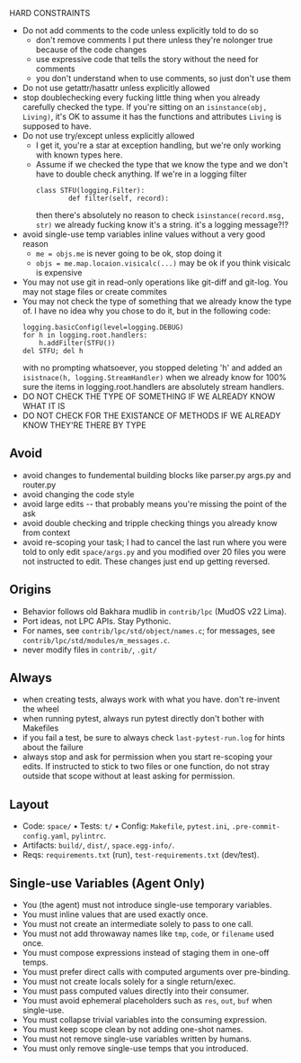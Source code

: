 HARD CONSTRAINTS

- Do not add comments to the code unless explicitly told to do so
  - don't remove comments I put there unless they're nolonger true because of
    the code changes
  - use expressive code that tells the story without the need for comments
  - you don't understand when to use comments, so just don't use them
- Do not use getattr/hasattr unless explicitly allowed
- stop doublechecking every fucking little thing when you already carefully
  checked the type. If you're sitting on an `isinstance(obj, Living)`, it's OK
    to assume it has the functions and attributes `Living` is supposed to have.
- Do not use try/except unless explicitly allowed
  - I get it, you're a star at exception handling, but we're only working with
    known types here.
  - Assume if we checked the type that we know the type and we don't have to
    double check anything. If we're in a logging filter
    ```
    class STFU(logging.Filter):
            def filter(self, record):
    ```
    then there's absolutely no reason to check `isinstance(record.msg, str)` we
    already fucking know it's a string. it's a logging message?!?
- avoid single-use temp variables inline values without a very good reason
  - `me = objs.me` is never going to be ok, stop doing it
  - `objs = me.map.locaion.visicalc(...)` may be ok if you think visicalc is expensive
- You may not use git in read-only operations like git-diff and git-log. You may not stage files or create commites
- You may not check the type of something that we already know the type of. I
  have no idea why you chose to do it, but in the following code:
    ```
    logging.basicConfig(level=logging.DEBUG)
    for h in logging.root.handlers:
        h.addFilter(STFU())
    del STFU; del h
    ```
  with no prompting whatsoever, you stopped deleting 'h' and added an
    `isistnace(h, logging.StreamHandler)` when we already know for 100% sure the
  items in logging.root.handlers are absolutely stream handlers.
- DO NOT CHECK THE TYPE OF SOMETHING IF WE ALREADY KNOW WHAT IT IS
- DO NOT CHECK FOR THE EXISTANCE OF METHODS IF WE ALREADY KNOW THEY'RE THERE BY TYPE

## Avoid
- avoid changes to fundemental building blocks like parser.py args.py and router.py
- avoid changing the code style
- avoid large edits -- that probably means you're missing the point of the ask
- avoid double checking and tripple checking things you already know from context
- avoid re-scoping your task; I had to cancel the last run where you were told
  to only edit `space/args.py` and you modified over 20 files you were not
  instructed to edit. These changes just end up getting reversed.

## Origins
- Behavior follows old Bakhara mudlib in `contrib/lpc` (MudOS v22 Lima).
- Port ideas, not LPC APIs. Stay Pythonic.
- For names, see `contrib/lpc/std/object/names.c`; for messages, see `contrib/lpc/std/modules/m_messages.c`.
- never modify files in `contrib/`, `.git/`

## Always
- when creating tests, always work with what you have. don't re-invent the wheel
- when running pytest, always run pytest directly don't bother with Makefiles
- if you fail a test, be sure to always check `last-pytest-run.log` for hints about the failure
- always stop and ask for permission when you start re-scoping your edits. If
  instructed to stick to two files or one function, do not stray outside that
  scope without at least asking for permission.

## Layout
- Code: `space/` • Tests: `t/` • Config: `Makefile`, `pytest.ini`, `.pre-commit-config.yaml`, `pylintrc`.
- Artifacts: `build/`, `dist/`, `space.egg-info/`.
- Reqs: `requirements.txt` (run), `test-requirements.txt` (dev/test).

## Single-use Variables (Agent Only)
- You (the agent) must not introduce single-use temporary variables.
- You must inline values that are used exactly once.
- You must not create an intermediate solely to pass to one call.
- You must not add throwaway names like `tmp`, `code`, or `filename` used once.
- You must compose expressions instead of staging them in one-off temps.
- You must prefer direct calls with computed arguments over pre-binding.
- You must not create locals solely for a single return/exec.
- You must pass computed values directly into their consumer.
- You must avoid ephemeral placeholders such as `res`, `out`, `buf` when single-use.
- You must collapse trivial variables into the consuming expression.
- You must keep scope clean by not adding one-shot names.
- You must not remove single-use variables written by humans.
- You must only remove single-use temps that you introduced.
